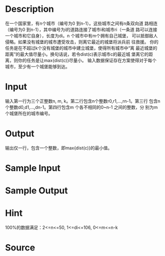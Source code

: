 
# Description

<div class="content">在一个国家里，有n个城市（编号为0 到n-1）。这些城市之间有n条双向道
路相连（编号为0 到n-1），其中编号为i的道路连接了城市i和城市ri（一条道
路可以连接一个城市和它自身），长度为di。n 个城市中有m个拥有自己城堡，
可以抵御敌人侵略。如果没有城堡的城市遭受攻击，则离它最近的城堡将派兵前
往救援。
你的任务是在不超过k个没有城堡的城市中建立城堡，使得所有城市中“离
最近城堡的距离”的最大值尽量小。换句话说，若令dist(c)表示城市c的最近城
堡离它的距离，则你的任务是让max{dist(c)}尽量小。
输入数据保证存在方案使得对于每个城市，至少有一个城堡能够到达。
</div>

# Input

<div class="content">输入第一行为三个正整数n, m, k。第二行包含n个整数r0,r1,…,rn-1。第三行
包含n 个整数d0,d1,…,dn-1。第四行包含m 个各不相同的0~n-1 之间的整数，分
别为m个城堡所在的城市编号。
</div>

# Output

<div class="content">输出仅一行，包含一个整数，即max{dist(c)}的最小值。</div>

# Sample Input

<div class="content"><span class="sampledata"></span></div>

# Sample Output

<div class="content"><span class="sampledata"></span></div>

# Hint

<div class="content"><p>100%的数据满足：2&lt;=n&lt;=50, 1&lt;=di&lt;=106, 0&lt;=m&lt;=n-k</p></div>

# Source

<div class="content"><p><a href="problemset.php?search="></a></p></div>

